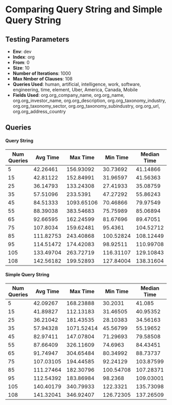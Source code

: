 # Comparing Query String and Simple Query String

## Testing Parameters
* __Env__: dev
* __Index__: org
* __From__: 0
* __Size__: 10
* __Number of Iterations__: 1000
* __Max Nmber of Clauses__: 108
* __Queries Used__: human, artificial, intelligence, work, software, engineering, time, element, Uber, America, Canada, Mobile
* __Fields Used__: org.org_company_name, org.org_name, org.org_investor_name, org.org_description, org.org_taxonomy_industry, org.org_taxonomy_sector, org.org_taxonomy_subindustry, org.org_url, org.org_address_country

## Queries

#### Query String
Num Queries|Avg Time|Max Time|Min Time|Median Time
-----------|--------|--------|--------|-----------
5 | 42.26461| 156.93092| 30.73692| 41.14866
15 | 42.81122| 152.84991| 31.96597| 41.56363
25 | 36.14793| 133.24308| 27.41933| 35.08759
35 | 57.51096| 233.5391| 47.27292| 55.86243
45 | 84.51333| 1093.65106| 70.46866| 79.97549
55 | 88.39038| 383.54683| 75.75989| 85.06894
65 | 92.66595| 162.24599| 81.67696| 89.47051
75 | 107.8034| 159.62481| 95.4361| 104.52712
85 | 111.82753| 243.40868| 100.52824| 108.12449
95 | 114.51472| 174.42083| 98.92511| 110.99708
105 | 133.49704| 263.72719| 116.31107| 129.10843
108 | 142.56182| 199.52893| 127.84004| 138.31604

#### Simple Query String
Num Queries|Avg Time|Max Time|Min Time|Median Time
-----------|--------|--------|--------|-----------
5 | 42.09267| 168.23888| 30.2031| 41.085
15 | 41.89827| 112.13183| 31.46505| 40.95352
25 | 36.21042| 181.43535| 28.10383| 34.56163
35 | 57.94328| 1071.52414| 45.56799| 55.19652
45 | 82.97411| 147.07804| 71.29693| 79.58508
55 | 87.66409| 326.11609| 74.6963| 84.43451
65 | 91.74947| 304.65484| 80.34992| 88.73737
75 | 107.03105| 194.44585| 92.24129| 103.87599
85 | 111.27464| 182.30796| 100.54708| 107.28371
95 | 112.54392| 183.86984| 98.2368| 109.03001
105 | 140.40179| 340.79933| 122.3321| 135.73098
108 | 141.32041| 346.92407| 126.72305| 137.26509
